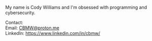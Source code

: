 My name is Cody Williams and I'm obsessed with programming and cybersecurity.  

Contact:  
Email: CBMW@proton.me  
LinkedIn: https://www.linkedin.com/in/cbmw/  

